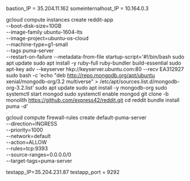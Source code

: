 bastion_IP = 35.204.11.162
someinternalhost_IP = 10.164.0.3

gcloud compute instances create reddit-app\
  --boot-disk-size=10GB \
  --image-family ubuntu-1604-lts \
  --image-project=ubuntu-os-cloud \
  --machine-type=g1-small \
  --tags puma-server \
  --restart-on-failure
  --metadata-from-file startup-script='#!/bin/bash
sudo apt update
sudo apt install -y ruby-full ruby-bundler build-essential
sudo apt-key adv --keyserver hkp://keyserver.ubuntu.com:80 --recv EA312927
sudo bash -c 'echo "deb http://repo.mongodb.org/apt/ubuntu xenial/mongodb-org/3.2 multiverse" > /etc/apt/sources.list.d/mongodb-org-3.2.list'
sudo apt update
sudo apt install -y mongodb-org
sudo systemctl start mongod
sudo systemctl enable mongod
git clone -b monolith https://github.com/express42/reddit.git
cd reddit 
bundle install
puma -d'

gcloud compute firewall-rules create default-puma-server\
 --direction=INGRESS\
 --priority=1000\
 --network=default\
 --action=ALLOW\
 --rules=tcp:9393\
 --source-ranges=0.0.0.0/0\
 --target-tags=puma-server

 testapp_IP=35.204.231.87
 testapp_port = 9292
